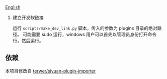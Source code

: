 [English](README_en_US.md)

1. 建立开发软链接

    运行 `scripts/make_dev_link.py` 脚本，传入的参数为 plugins 目录的绝对路径。
    可能需要 sudo 运行，windows 用户可以首先以管理员身份打开命令行，然后运行。


## 依赖

本项目修改自 [terwer/siyuan-plugin-importer](https://github.com/terwer/siyuan-plugin-importer)

